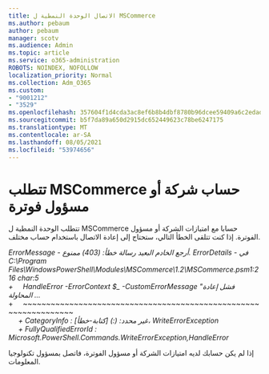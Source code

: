 ```yaml
---
title: الاتصال الوحدة النمطية ل MSCommerce
ms.author: pebaum
author: pebaum
manager: scotv
ms.audience: Admin
ms.topic: article
ms.service: o365-administration
ROBOTS: NOINDEX, NOFOLLOW
localization_priority: Normal
ms.collection: Adm_O365
ms.custom:
- "9001212"
- "3529"
ms.openlocfilehash: 357604f1d4cda3ac8ef6b8b4dbf8780b96dcee59409a6c2edad4a84d6adda62a
ms.sourcegitcommit: b5f7da89a650d2915dc652449623c78be6247175
ms.translationtype: MT
ms.contentlocale: ar-SA
ms.lasthandoff: 08/05/2021
ms.locfileid: "53974656"
---
```

# <a name="mscommerce-requires-a-company-or-billing-administrator-account"></a>تتطلب MSCommerce حساب شركة أو مسؤول فوترة

تتطلب الوحدة النمطية ل MSCommerce حسابا مع امتيازات الشركة أو مسؤول الفوترة. إذا كنت تتلقى الخطأ التالي، ستحتاج إلى إعادة الاتصال باستخدام حساب مختلف.

*ErrorMessage - أرجع الخادم البعيد رسالة خطأ: (403) ممنوع. ErrorDetails - في C:\Program Files\WindowsPowerShell\Modules\MSCommerce\1.2\MSCommerce.psm1:216 char:5*<br>
*+&nbsp;&nbsp;&nbsp;&nbsp;&nbsp;HandleError -ErrorContext $_ -CustomErrorMessage "فشل إعادة المحاولة ...*<br>
\+&nbsp;&nbsp;&nbsp;&nbsp;&nbsp;~~~~~~~~~~~~~~~~~~~~~~~~~~~~~~~~~~~~~~~~~~~~~~~~~~~~~~~~~~~~~~~~~<br>
&nbsp;&nbsp;&nbsp;&nbsp;&nbsp;*+ CategoryInfo : غير محدد: (:) [كتابة-خطأ]، WriteErrorException*<br>
&nbsp;&nbsp;&nbsp;&nbsp;&nbsp;*+ FullyQualifiedErrorId : Microsoft.PowerShell.Commands.WriteErrorException,HandleError*

إذا لم يكن حسابك لديه امتيازات الشركة أو مسؤول الفوترة، فاتصل بمسؤول تكنولوجيا المعلومات.
